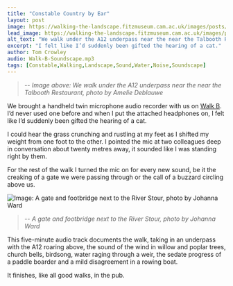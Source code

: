 ```yaml
---
title: "Constable Country by Ear"
layout: post
image: https://walking-the-landscape.fitzmuseum.cam.ac.uk/images/posts/Underpass-Crop-Preview.jpg
lead_image: https://walking-the-landscape.fitzmuseum.cam.ac.uk/images/posts/Underpass-Crop.jpg
alt_text: "We walk under the A12 underpass near the near the Talbooth Restaurant"
excerpt: "I felt like I’d suddenly been gifted the hearing of a cat."
author: Tom Crowley
audio: Walk-B-Soundscape.mp3
tags: [Constable,Walking,Landscape,Sound,Water,Noise,Soundscape]
---
```

>-- <cite>Image above: We walk under the A12 underpass near the near the Talbooth Restaurant, photo by Amelie Deblauwe</cite>

We brought a handheld twin microphone audio recorder with us on [Walk B]({{site.url}}/walks/Walk-B/). I’d never used one before and when I put the attached headphones on, I felt like I’d suddenly been gifted the hearing of a cat. 

I could hear the grass crunching and rustling at my feet as I shifted my weight from one foot to the other. I pointed the mic at two colleagues deep in conversation about twenty metres away, it sounded like I was standing right by them. 

For the rest of the walk I turned the mic on for every new sound, be it the creaking of a gate we were passing through or the call of a buzzard circling above us.

![Image: A gate and footbridge next to the River Stour, photo by Johanna Ward]({{site.url}}/images/posts/Johannas-Gate-Crop.jpg)
>-- <cite>A gate and footbridge next to the River Stour, photo by Johanna Ward</cite>

This five-minute audio track documents the walk, taking in an underpass with the A12 roaring above, the sound of the wind in willow and poplar trees, church bells, birdsong, water raging through a weir, the sedate progress of a paddle boarder and a mild disagreement in a rowing boat. 

It finishes, like all good walks, in the pub. 